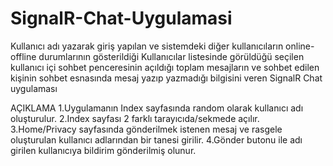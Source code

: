 # SignalR-Chat-Uygulamasi
Kullanıcı adı yazarak giriş yapılan ve sistemdeki diğer kullanıcıların online-offline durumlarının gösterildiği Kullanıcılar listesinde görüldüğü seçilen kullanıcı içi sohbet penceresinin açıldığı toplam mesajların ve sohbet edilen kişinin sohbet esnasında mesaj yazıp yazmadığı bilgisini veren SignalR Chat uygulaması

AÇIKLAMA
1.Uygulamanın Index sayfasında random olarak kullanıcı adı oluşturulur.
2.Index sayfası 2 farklı tarayıcıda/sekmede açılır.
3.Home/Privacy sayfasında gönderilmek istenen mesaj ve rasgele oluşturulan kullanıcı adlarından bir tanesi girilir.
4.Gönder butonu ile adı girilen kullanıcıya bildirim gönderilmiş olunur.

